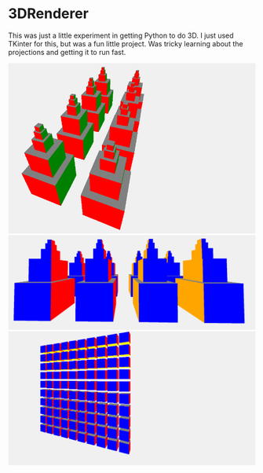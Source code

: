 # 3DRenderer

This was just a little experiment in
getting Python to do 3D.
I just used TKinter for this,
but was a fun little project.
Was tricky learning about the projections
and getting it to run fast.


![1](/1.PNG)
![1](/2.PNG)
![1](/3.PNG)
